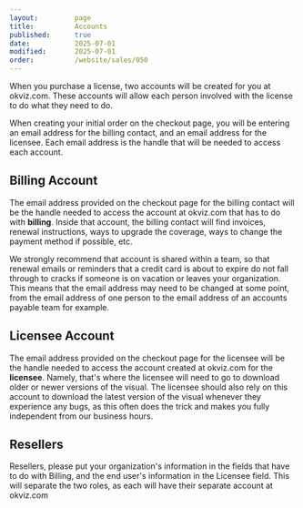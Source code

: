 ```yaml
---
layout:         page
title:          Accounts
published:      true
date:           2025-07-01
modified:       2025-07-01
order:          /website/sales/050
---
```


When you purchase a license, two accounts will be created for you at okviz.com. These accounts will allow each person involved with the license to do what they need to do. 

When creating your initial order on the checkout page, you will be entering an email address for the billing contact, and an email address for the licensee. Each email address is the handle that will be needed to access each account. 

## Billing Account

The email address provided on the checkout page for the billing contact will be the handle needed to access the account at okviz.com that has to do with **billing**. Inside that account, the billing contact will find invoices, renewal instructions, ways to upgrade the coverage, ways to change the payment method if possible, etc. 

We strongly recommend that account is shared within  a team, so that renewal emails or reminders that a credit card is about to expire do not fall through to cracks if someone is on vacation or leaves your organization. This means that the email address may need to be changed at some point, from the email address of one person to the email address of an accounts payable team for example.

## Licensee Account

The email address provided on the checkout page for the licensee will be the handle needed to access the account created at okviz.com for the **licensee**. Namely, that's where the licensee will need to go to download older or newer versions of the visual. The licensee should also rely on this account to download the latest version of the visual whenever they experience any bugs, as this often does the trick and makes you fully independent from our business hours.

## Resellers

Resellers, please put your organization's information in the fields that have to do with Billing, and the end user's information in the Licensee field. This will separate the two roles, as each will have their separate account at okviz.com